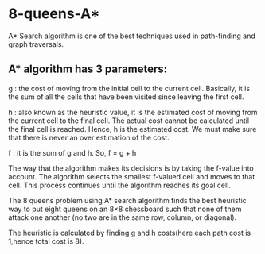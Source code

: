 # 8-queens-A*

A* Search algorithm is one of the best techniques used in path-finding and graph traversals.

## A* algorithm has 3 parameters:

g : the cost of moving from the initial cell to the current cell. Basically, it is the sum of all the cells that have been visited since leaving the first cell.

h : also known as the heuristic value, it is the estimated cost of moving from the current cell to the final cell. The actual cost cannot be calculated until the final cell is reached. Hence, h is the estimated cost. We must make sure that there is never an over estimation of the cost.

f : it is the sum of g and h. So, f = g + h

The way that the algorithm makes its decisions is by taking the f-value into account.
The algorithm selects the smallest f-valued cell and moves to that cell. This process continues until the algorithm reaches its goal cell.
 
The 8 queens problem using A* search algorithm finds the best heuristic way to put eight queens on an 8×8 chessboard such that none of them attack one another (no two are in the same row, column, or diagonal).

The heuristic is calculated by finding g and h costs(here each path cost is 1,hence total cost is 8).
